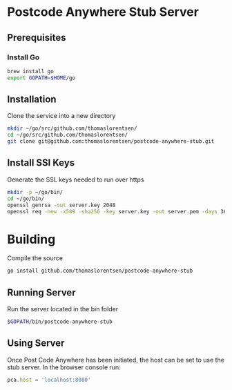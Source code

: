 # Postcode Anywhere Stub Server
## Prerequisites
### Install Go
```bash
brew install go
export GOPATH=$HOME/go
```
## Installation
Clone the service into a new directory
```bash
mkdir ~/go/src/github.com/thomaslorentsen/
cd ~/go/src/github.com/thomaslorentsen/
git clone git@github.com:thomaslorentsen/postcode-anywhere-stub.git
```
## Install SSl Keys
Generate the SSL keys needed to run over https
```bash
mkdir -p ~/go/bin/
cd ~/go/bin/
openssl genrsa -out server.key 2048
openssl req -new -x509 -sha256 -key server.key -out server.pem -days 3650
```
# Building
Compile the source
```bash
go install github.com/thomaslorentsen/postcode-anywhere-stub
```
## Running Server
Run the server located in the bin folder
```bash
$GOPATH/bin/postcode-anywhere-stub
```
## Using Server
Once Post Code Anywhere has been initiated, the host can be set to use the stub server.
In the browser console run:
```javascript
pca.host = 'localhost:8080'
```
